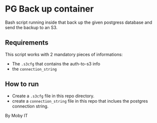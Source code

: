 # PG Back up container

Bash script running inside that back up the given postgress database and send the backup to an S3.

## Requirements

This script works with 2 mandatory pieces of informations:

- The `.s3cfg` that contains the auth-to-s3 info
- the `connection_string`

## How to run

- Create a `.s3cfg` file in this repo directory.
- create a `connection_string` file in this repo that inclues the postgres connection string.

By Moby IT
